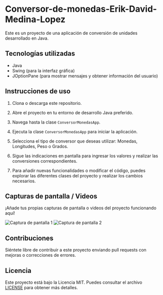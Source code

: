 # Conversor-de-monedas-Erik-David-Medina-Lopez

Este es un proyecto de una aplicación de conversión de unidades desarrollado en Java.

## Tecnologías utilizadas

- Java
- Swing (para la interfaz gráfica)
- JOptionPane (para mostrar mensajes y obtener información del usuario)

## Instrucciones de uso

1. Clona o descarga este repositorio.

2. Abre el proyecto en tu entorno de desarrollo Java preferido.

3. Navega hasta la clase `ConversorMonedasApp`.

4. Ejecuta la clase `ConversorMonedasApp` para iniciar la aplicación.

5. Selecciona el tipo de conversor que deseas utilizar: Monedas, Longitudes, Peso o Grados.

6. Sigue las indicaciones en pantalla para ingresar los valores y realizar las conversiones correspondientes.

7. Para añadir nuevas funcionalidades o modificar el código, puedes explorar las diferentes clases del proyecto y realizar los cambios necesarios.

## Capturas de pantalla / Videos

¡Añade tus propias capturas de pantalla o videos del proyecto funcionando aquí!

![Captura de pantalla 1](ruta/captura1.png)
![Captura de pantalla 2](ruta/captura2.png)

## Contribuciones

Siéntete libre de contribuir a este proyecto enviando pull requests con mejoras o correcciones de errores.

## Licencia

Este proyecto está bajo la Licencia MIT. Puedes consultar el archivo [LICENSE](ruta/LICENSE) para obtener más detalles.

